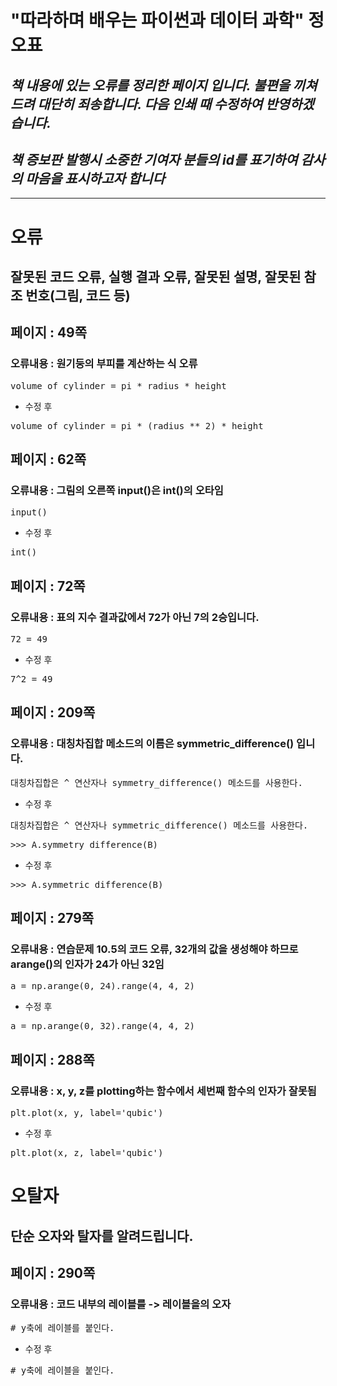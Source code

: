 # "따라하며 배우는 파이썬과 데이터 과학" 정오표
## *책 내용에 있는 오류를 정리한 페이지 입니다. 불편을 끼쳐드려 대단히 죄송합니다. 다음 인쇄 때 수정하여 반영하겠습니다.*
## *책 증보판 발행시 소중한 기여자 분들의 id를 표기하여 감사의 마음을 표시하고자 합니다*
---

# 오류
## 잘못된 코드 오류, 실행 결과 오류, 잘못된 설명, 잘못된 참조 번호(그림, 코드 등) 

## 페이지 : 49쪽
### 오류내용 : 원기둥의 부피를 계산하는 식 오류
<pre>
volume_of_cylinder = pi * radius * height
</pre>
* 수정 후
<pre>
volume_of_cylinder = pi * (radius ** 2) * height
</pre>

## 페이지 : 62쪽
### 오류내용 : 그림의 오른쪽 input()은 int()의 오타임
<pre>
input()
</pre>
* 수정 후
<pre>
int()
</pre>

## 페이지 : 72쪽
### 오류내용 : 표의 지수 결과값에서 72가 아닌 7의 2승입니다.
<pre>
72 = 49
</pre>
* 수정 후
<pre>
7^2 = 49
</pre>

## 페이지 : 209쪽
### 오류내용 : 대칭차집합 메소드의 이름은 symmetric_difference() 입니다.
<pre>
대칭차집합은 ^ 연산자나 symmetry_difference() 메소드를 사용한다.
</pre>
* 수정 후
<pre>
대칭차집합은 ^ 연산자나 symmetric_difference() 메소드를 사용한다.
</pre>

<pre>
>>> A.symmetry_difference(B)
</pre>
* 수정 후
<pre>
>>> A.symmetric_difference(B)
</pre>

## 페이지 : 279쪽
### 오류내용 : 연습문제 10.5의 코드 오류, 32개의 값을 생성해야 하므로 arange()의 인자가 24가 아닌 32임
<pre>
a = np.arange(0, 24).range(4, 4, 2)
</pre>
* 수정 후
<pre>
a = np.arange(0, 32).range(4, 4, 2)
</pre>

## 페이지 : 288쪽
### 오류내용 : x, y, z를 plotting하는 함수에서 세번째 함수의 인자가 잘못됨
<pre>
plt.plot(x, y, label='qubic')
</pre>
* 수정 후
<pre>
plt.plot(x, z, label='qubic')
</pre>

# 오탈자
## 단순 오자와 탈자를 알려드립니다.

## 페이지 : 290쪽
### 오류내용 : 코드 내부의 레이블를 -> 레이블을의 오자
<pre>
# y축에 레이블를 붙인다.
</pre>
* 수정 후
<pre>
# y축에 레이블을 붙인다.
</pre>
